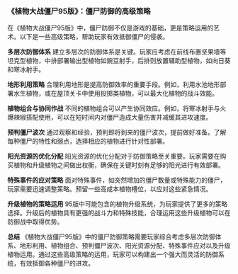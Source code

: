 ### 《植物大战僵尸95版》：僵尸防御的高级策略

在《植物大战僵尸95版》中，僵尸防御不仅是游戏的基础，更是策略运用的艺术。以下是一些高级策略，帮助玩家有效抵御僵尸的侵袭。

**多层次防御体系**
建立多层次的防御体系是关键。玩家应考虑在前线布置坚果墙等坦克型植物，中排部署输出型植物如豌豆射手，后排则放置辅助型植物，如向日葵和寒冰射手。

**地形利用策略**
合理利用地形是提高防御效率的重要手段。例如，利用水池地形部署水生植物，或在屋顶关卡中使用投掷类植物，可以最大化植物的战斗效能。

**植物组合与协同作战**
不同的植物组合可以产生协同效应。例如，将寒冰射手与火爆辣椒搭配使用，可以在短时间内对僵尸造成大量伤害并减缓其进攻速度。

**预判僵尸波次**
通过观察和经验，预判即将到来的僵尸波次，提前做好准备。了解每种僵尸的特性和弱点，选择相应的植物进行针对性部署。

**阳光资源的优化分配**
阳光资源的优化分配对于防御策略至关重要。玩家需要在购买植物和升级植物之间做出权衡，确保在关键时刻有足够的阳光进行有效部署。

**特殊事件的应对策略**
面对特殊事件，如突然增加的僵尸数量或特殊能力的僵尸，玩家需要迅速调整策略。预留一些高成本植物槽位，以应对这些紧急情况。

**升级植物的策略运用**
95版中可能包含的植物升级系统，为玩家提供了更多的策略选择。升级后的植物具有更强的战斗力和特殊技能，合理运用这些升级植物可以在防御战中取得优势。

**总结**
《植物大战僵尸95版》中的僵尸防御策略需要玩家综合考虑多层次防御体系、地形利用、植物组合、预判僵尸波次、阳光资源分配、特殊事件应对以及升级植物运用。通过这些高级策略的运用，玩家可以构建出一个强大而灵活的防御系统，有效抵御各种僵尸的进攻。